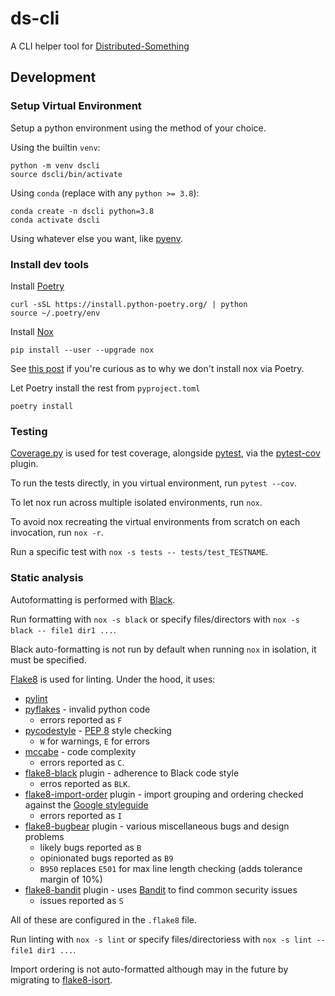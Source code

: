 # ds-cli

A CLI helper tool for [Distributed-Something](https://distributedscience.github.io/Distributed-Something/introduction.html)

## Development

### Setup Virtual Environment

Setup a python environment using the method of your choice.

Using the builtin `venv`:

    python -m venv dscli
    source dscli/bin/activate

Using `conda` (replace with any `python >= 3.8`):

    conda create -n dscli python=3.8
    conda activate dscli

Using whatever else you want, like [pyenv](https://github.com/pyenv/pyenv).

### Install dev tools

Install [Poetry](https://python-poetry.org/)

    curl -sSL https://install.python-poetry.org/ | python
    source ~/.poetry/env

Install [Nox](https://nox.thea.codes/en/stable/)

    pip install --user --upgrade nox

See [this post](https://medium.com/@cjolowicz/nox-is-a-part-of-your-global-developer-environment-like-poetry-pre-commit-pyenv-or-pipx-1cdeba9198bd) if you're curious as to why we don't install nox via Poetry.

Let Poetry install the rest from `pyproject.toml`

    poetry install

### Testing

[Coverage.py](https://coverage.readthedocs.io/en/7.2.2/) is used for test coverage, alongside [pytest](https://docs.pytest.org/en/7.2.x/), via the [pytest-cov](https://pytest-cov.readthedocs.io/en/latest/) plugin.

To run the tests directly, in you virtual environment, run `pytest --cov`.

To let nox run across multiple isolated environments, run `nox`.

To avoid nox recreating the virtual environments from scratch on each invocation, run `nox -r`.

Run a specific test with `nox -s tests -- tests/test_TESTNAME`.

### Static analysis

Autoformatting is performed with [Black](https://github.com/psf/black).

Run formatting with `nox -s black` or specify files/directors with `nox -s black -- file1 dir1 ...`.

Black auto-formatting is not run by default when running `nox` in isolation, it must be specified.

[Flake8](https://flake8.pycqa.org/en/latest/) is used for linting. Under the hood, it uses:

- [pylint](https://www.pylint.org/)
- [pyflakes](https://github.com/PyCQA/pyflakes) - invalid python code
  - errors reported as `F`
- [pycodestyle](https://github.com/pycqa/pycodestyle) - [PEP 8](https://peps.python.org/pep-0008/) style checking
  - `W` for warnings, `E` for errors
- [mccabe](https://github.com/PyCQA/mccabe) - code complexity
  - errors reported as `C`.
- [flake8-black](https://github.com/peterjc/flake8-black) plugin - adherence to Black code style
  - erros reported as `BLK`.
- [flake8-import-order](https://github.com/PyCQA/flake8-import-order) plugin - import grouping and ordering checked against the [Google styleguide](https://google.github.io/styleguide/pyguide.html?showone=Imports_formatting#313-imports-formatting)
  - errors reported as `I`
- [flake8-bugbear](https://github.com/PyCQA/flake8-bugbear) plugin - various miscellaneous bugs and design problems
  - likely bugs reported as `B`
  - opinionated bugs reported as `B9`
  - `B950` replaces `E501` for max line length checking (adds tolerance margin of 10%)
- [flake8-bandit](https://github.com/tylerwince/flake8-bandit) plugin - uses [Bandit](https://github.com/PyCQA/bandit) to find common security issues
  - issues reported as `S`

All of these are configured in the `.flake8` file.

Run linting with `nox -s lint` or specify files/directoriess with `nox -s lint -- file1 dir1 ...`.

Import ordering is not auto-formatted although may in the future by migrating to [flake8-isort](https://github.com/gforcada/flake8-isort).
